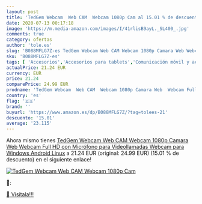 ```yaml
---
layout: post
title: 'TedGem Webcam  Web CAM  Webcam 1080p Cam al 15.01 % de descuento'
date: 2020-07-13 00:17:18
image: 'https://m.media-amazon.com/images/I/41rlisB9ayL._SL400_.jpg'
comments: true
category: ofertas
author: 'tole.es'
slug: 'B088MFLG7Z-es TedGem Webcam Web CAM Webcam 1080p Camara Web Webcam Full...'
sku: 'B088MFLG7Z-es'
tags: [ 'Accesorios','Accesorios para tablets','Comunicación móvil y accesorios','Electrónica','Informática','Móviles','Móviles y smartphones libres','Soportes para tablets','android', ]
actualPrice: 21.24 EUR
currency: EUR
price: 21.24
comparePrice: 24.99 EUR
prodname: 'TedGem Webcam  Web CAM  Webcam 1080p Camara Web  Webcam Full HD con Micrófono para Videollamadas  Webcam para Windows  Android  Linux'
country: 'es'
flag: '🇪🇸'
brand: ''
buyurl: 'https://www.amazon.es/dp/B088MFLG7Z/?tag=tolees-21'
descuento: '15.01'
average: '23.115'
---
```


Ahora mismo tienes [TedGem Webcam  Web CAM  Webcam 1080p Camara Web  Webcam Full HD con Micrófono para Videollamadas  Webcam para Windows  Android  Linux](https://www.amazon.es/dp/B088MFLG7Z/?tag=tolees-21) a 21.24 EUR (original: 24.99 EUR) (15.01 %  de descuento) en el siguiente enlace!

[![TedGem Webcam  Web CAM  Webcam 1080p Cam](https://m.media-amazon.com/images/I/41rlisB9ayL._SL400_.jpg)](https://www.amazon.es/dp/B088MFLG7Z/?tag=tolees-21)

🔎:


[🛒 Visítala!!!](https://www.amazon.es/dp/B088MFLG7Z/?tag=tolees-21)

